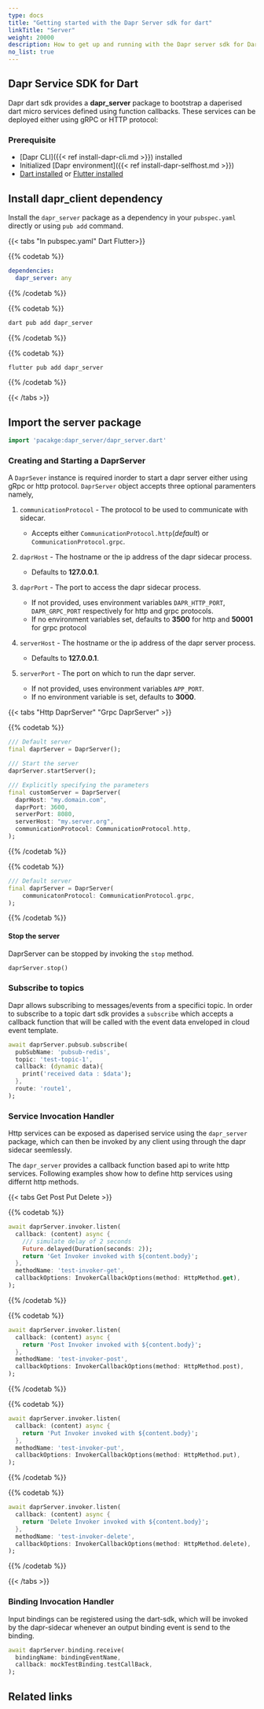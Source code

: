 ```yaml
---
type: docs
title: "Getting started with the Dapr Server sdk for dart"
linkTitle: "Server"
weight: 20000
description: How to get up and running with the Dapr server sdk for Dart
no_list: true
---
```

## Dapr Service SDK for Dart
Dapr dart sdk provides a **dapr_server** package to bootstrap a daperised dart micro services defined using function callbacks.
These services can be deployed either using gRPC or HTTP protocol:
 <!-- - [HTTP Server]({{< ref http-server.md >}})
 - [gRPC Server]({{< ref grpc-server.md >}}) -->

### Prerequisite
- [Dapr CLI]({{< ref install-dapr-cli.md >}}) installed
- Initialized [Dapr environment]({{< ref install-dapr-selfhost.md >}})
- [Dart installed](https://dart.dev/get-dart) or [Flutter installed](https://docs.flutter.dev/get-started/install)

## Install dapr_client dependency
Install the `dapr_server` package as a dependency in your `pubspec.yaml` directly or using `pub add` command.

{{< tabs "In pubspec.yaml" Dart Flutter>}}

{{% codetab %}}
```yaml
dependencies:
  dapr_server: any
```
{{% /codetab %}}

{{% codetab %}}
```bash
dart pub add dapr_server
```
{{% /codetab %}}

{{% codetab %}}
```bash
flutter pub add dapr_server
```
{{% /codetab %}}

{{< /tabs >}}


## Import the server package 
```dart
import 'pacakge:dapr_server/dapr_server.dart'
```

### Creating and Starting a DaprServer

A `DaprSever` instance is required inorder to start a dapr server either using gRpc or http protocol. 
`DaprServer` object accepts three optional paramenters namely, 

1. `communicationProtocol` - The protocol to be used to communicate with sidecar.
    * Accepts either `CommunicationProtocol.http`(_default_) or `CommunicationProtocol.grpc`.

2. `daprHost` - The hostname or the ip address of the dapr sidecar process.
    * Defaults to **127.0.0.1**.

3. `daprPort` - The port to access the dapr sidecar process.        
    * If not provided, uses environment variables `DAPR_HTTP_PORT`, `DAPR_GRPC_PORT` respectively for http and grpc protocols.
    * If no environment variables set, defaults to **3500** for http and **50001** for grpc protocol

4. `serverHost` - The hostname or the ip address of the dapr server process.
    * Defaults to **127.0.0.1**.

3. `serverPort` - The port on which to run the dapr server.        
    * If not provided, uses environment variables `APP_PORT`.
    * If no environment variable is set, defaults to **3000**.

{{< tabs "Http DaprServer" "Grpc DaprServer" >}}

{{% codetab %}}
```dart
/// Default server
final daprServer = DaprServer();

/// Start the server
daprServer.startServer();

/// Explicitly specifying the parameters
final customServer = DaprServer(
  daprHost: "my.domain.com",
  daprPort: 3600,
  serverPort: 8080,
  serverHost: "my.server.org",
  communicationProtocol: CommunicationProtocol.http,
);
```
{{% /codetab %}}

{{% codetab %}}
```dart
/// Default server
final daprServer = DaprServer(
    communicatonProtocol: CommunicationProtocol.grpc,
);
```
{{% /codetab %}}

<!-- #### Adding additional http endpoints
When using `http` as communication protocol, it is possible to add additional http
endpoints along with handler for the same which will be deployed along with the http server.

This set of endpoint & handlers can be passed through `additionalRouteHandlers` while creating `DaprServer` instance.
The `additionalRouteHandlers` parameter will be ignored when using `grpc` protocol.

```dart
import 'package:shelf/shelf.dart`
/// 
final daprServerWithAdditionalHandlers = DaprServer(
  additionalRouteHandlers: [

  ]
)
``` -->

#### Stop the server
DaprServer can be stopped by invoking the `stop` method.

```dart
daprServer.stop()
```

### Subscribe to topics
Dapr allows subscribing to messages/events from a specifici topic.
In order to subscribe to a topic dart sdk provides a `subscribe` which accepts a callback function that will be called with the event data enveloped in cloud event template.

```dart
await daprServer.pubsub.subscribe(
  pubSubName: 'pubsub-redis',
  topic: 'test-topic-1',
  callback: (dynamic data){
    print('received data : $data');
  },
  route: 'route1',
);
```

### Service Invocation Handler
Http services can be exposed as daperised service using the `dapr_server` package, which can then be invoked by any client using through the dapr sidecar seemlessly.

The `dapr_server` provides a callback function based api to write http services.
Following examples show how to define http services using differnt http methods.

{{< tabs Get Post Put Delete >}}

{{% codetab %}}
```dart
await daprServer.invoker.listen(
  callback: (content) async {
    /// simulate delay of 2 seconds
    Future.delayed(Duration(seconds: 2));
    return 'Get Invoker invoked with ${content.body}';
  },
  methodName: 'test-invoker-get',
  callbackOptions: InvokerCallbackOptions(method: HttpMethod.get),
);
```
{{% /codetab %}}

{{% codetab %}}
```dart
await daprServer.invoker.listen(
  callback: (content) async {
    return 'Post Invoker invoked with ${content.body}';
  },
  methodName: 'test-invoker-post',
  callbackOptions: InvokerCallbackOptions(method: HttpMethod.post),
);
```
{{% /codetab %}}

{{% codetab %}}
```dart
await daprServer.invoker.listen(
  callback: (content) async {
    return 'Put Invoker invoked with ${content.body}';
  },
  methodName: 'test-invoker-put',
  callbackOptions: InvokerCallbackOptions(method: HttpMethod.put),
);
```
{{% /codetab %}}

{{% codetab %}}
```dart
await daprServer.invoker.listen(
  callback: (content) async {
    return 'Delete Invoker invoked with ${content.body}';
  },
  methodName: 'test-invoker-delete',
  callbackOptions: InvokerCallbackOptions(method: HttpMethod.delete),
);
```
{{% /codetab %}}

{{< /tabs >}}


### Binding Invocation Handler
Input bindings can be registered using the dart-sdk, which will be invoked by the dapr-sidecar whenever an output binding event is send to the binding.

```dart
await daprServer.binding.receive(
  bindingName: bindingEventName,
  callback: mockTestBinding.testCallBack,
);
```

## Related links
